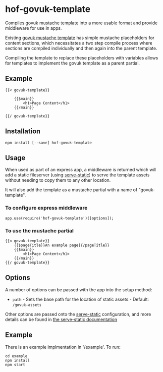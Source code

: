 # hof-govuk-template

Compiles govuk mustache template into a more usable format and provide middleware for use in apps.

Existing [govuk mustache template](https://www.npmjs.com/package/govuk_template_mustache) has simple mustache placeholders for content sections, which necessitates a two step compile process where sections are compiled individually and then again into the parent template.

Compiling the template to replace these placeholders with variables allows for templates to implement the govuk template as a parent partial.

## Example

```
{{< govuk-template}}

    {{$main}}
        <h1>Page Content</h1>
    {{/main}}

{{/ govuk-template}}
```

## Installation

```
npm install [--save] hof-govuk-template
```

## Usage

When used as part of an express app, a middleware is returned which will add a static fileserver (using [serve-static](https://www.npmjs.com/package/serve-static)) to serve the template assets without needing to copy them to any other location.

It will also add the template as a mustache partial with a name of "govuk-template".

### To configure express middleware
```
app.use(require('hof-govuk-template')([options]);
```

### To use the mustache partial
```
{{< govuk-template}}
    {{$pageTitle}}An example page{{/pageTitle}}
    {{$main}}
        <h1>Page Content</h1>
    {{/main}}
{{/ govuk-template}}
```

## Options

A number of options can be passed with the app into the setup method:

* `path` - Sets the base path for the location of static assets - Default: `/govuk-assets`

Other options are passed onto the [serve-static](https://www.npmjs.com/package/serve-static) configuration, and more details can be found in [the serve-static documentation](https://www.npmjs.com/package/serve-static)

## Example

There is an example implmentation in '/example'. To run:

```
cd example
npm install
npm start
```